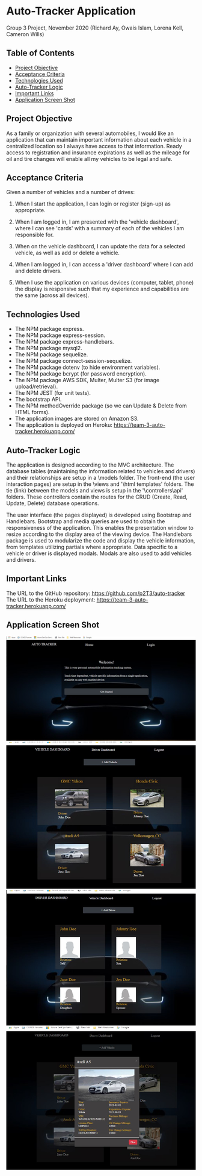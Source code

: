 # Auto-Tracker Application

Group 3 Project, November 2020
(Richard Ay, Owais Islam, Lorena Kell, Cameron Wills)

## Table of Contents
* [Project Objective](#project-objective)
* [Acceptance Criteria](#acceptance-criteria)
* [Technologies Used](#technologies-used)
* [Auto-Tracker Logic](#auto-tracker-logic)
* [Important Links](#important-links)
* [Application Screen Shot](#application-screen-shot)


## Project Objective
As a family or organization with several automobiles, I would like an application that can maintain important information about each vehicle in a centralized location so I always have access to that information.  Ready access to registration and insurance expirations as well as the mileage for oil and tire changes will enable all my vehicles to be legal and safe.

## Acceptance Criteria
Given a number of vehicles and a number of drives:

1) When I start the application, I can login or register (sign-up) as appropriate.

2) When I am logged in, I am presented with the 'vehicle dashboard', where I can see 'cards' with a summary of each of the vehicles I am responsible for.

3) When on the vehicle dashboard, I can update the data for a selected vehicle, as well as add or delete a vehicle.

4) When I am logged in, I can access a 'driver dashboard' where I can add and delete drivers.

5) When I use the application on various devices (computer, tablet, phone) the display is responsive such that my experience and capabilities are the same (across all devices).

## Technologies Used
* The NPM package express.
* The NPM package express-session.
* The NPM package express-handlebars.
* The NPM package mysql2.
* The NPM package sequelize.
* The NPM package connect-session-sequelize.
* The NPM package dotenv (to hide environment variables).
* The NPM package bcrypt (for password encryption).
* The NPM package AWS SDK, Multer, Multer S3 (for image upload/retrieval).
* The NPM JEST (for unit tests).
* The bootstrap API.
* The NPM methodOverride package (so we can Update & Delete from HTML forms).
* The application images are stored on Amazon S3.
* The application is deployed on Heroku: https://team-3-auto-tracker.herokuapp.com/


## Auto-Tracker Logic
The application is designed according to the MVC architecture.  The database tables (maintaining the information related to vehicles and drivers)  and their relationships are setup in a \models folder.  The front-end (the user interaction pages) are setup in the \views and '\html templates' folders.  The tie (link) between the models and views is setup in the '\controllers\api' folders.  These controllers contain the routes for the CRUD (Create, Read, Update, Delete) database operations.

The user interface (the pages displayed) is developed using Bootstrap and Handlebars.  Bootstrap and media queries are used to obtain the responsiveness of the application. This enables the presentation window to resize according to the display area of the viewing device.  The Handlebars package is used to modularize the code and display the vehicle information, from templates utilizing partials where appropriate.  Data specific to a vehicle or driver is displayed modals.  Modals are also used to add vehicles and drivers.

## Important Links
The URL to the GitHub repository: https://github.com/p2T3/auto-tracker 
The URL to the Heroku deployment: https://team-3-auto-tracker.herokuapp.com/ 

## Application Screen Shot
![Auto-Tracker Image](./screen-capture1.jpg)
![Auto-Tracker Image](./screen-capture2.jpg)
![Auto-Tracker Image](./screen-capture3.jpg)
![Auto-Tracker Image](./screen-capture4.jpg)